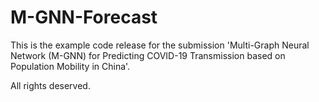 # M-GNN-Forecast

This is the example code release for the submission 'Multi-Graph Neural Network (M-GNN) for
Predicting COVID-19 Transmission based on
Population Mobility in China'.

All rights deserved.